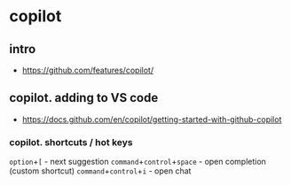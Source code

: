 # copilot

## intro
- https://github.com/features/copilot/

## copilot. adding to VS code
- https://docs.github.com/en/copilot/getting-started-with-github-copilot

### copilot. shortcuts / hot keys
`option`+`[` - next suggestion
`command`+`control`+`space` - open completion (custom shortcut)
`command`+`control`+`i` - open chat
